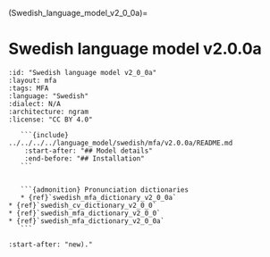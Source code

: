 
(Swedish_language_model_v2_0_0a)=
# Swedish language model v2.0.0a

``````{language_model} Swedish language model v2.0.0a
:id: "Swedish language model v2_0_0a"
:layout: mfa
:tags: MFA
:language: "Swedish"
:dialect: N/A
:architecture: ngram
:license: "CC BY 4.0"

   ```{include} ../../../../language_model/swedish/mfa/v2.0.0a/README.md
    :start-after: "## Model details"
    :end-before: "## Installation"
   ```


   ```{admonition} Pronunciation dictionaries
   * {ref}`swedish_mfa_dictionary_v2_0_0a`
* {ref}`swedish_cv_dictionary_v2_0_0`
* {ref}`swedish_mfa_dictionary_v2_0_0`
* {ref}`swedish_mfa_dictionary_v2_0_0a`
   ```

``````

```{include} ../../../../language_model/swedish/mfa/v2.0.0a/README.md
:start-after: "new)."
```
